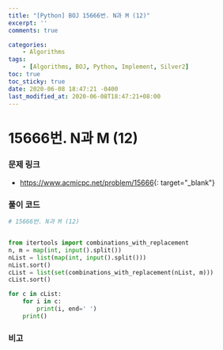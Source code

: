 ```yaml
---
title: "[Python] BOJ 15666번. N과 M (12)"
excerpt: ''
comments: true

categories:
    - Algorithms
tags:
    - [Algorithms, BOJ, Python, Implement, Silver2]
toc: true
toc_sticky: true
date: 2020-06-08 18:47:21 -0400
last_modified_at: 2020-06-08T18:47:21+08:00
---
```


# 15666번. N과 M (12)

### 문제 링크
- <https://www.acmicpc.net/problem/15666>{: target="\_blank"}

### 풀이 코드

```python
# 15666번. N과 M (12)


from itertools import combinations_with_replacement
n, m = map(int, input().split())
nList = list(map(int, input().split()))
nList.sort()
cList = list(set(combinations_with_replacement(nList, m)))
cList.sort()

for c in cList:
    for i in c:
        print(i, end=' ')
    print()
```

### 비고